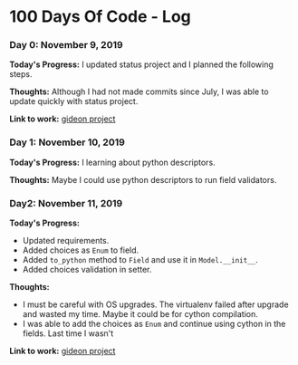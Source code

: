 # 100 Days Of Code - Log


### Day 0: November 9, 2019

**Today's Progress:** I updated status project and I planned the following steps.

**Thoughts:** Although I had not made commits since July, I was able to update quickly with status project.

**Link to work:** [gideon project](https://github.com/pity7736/gideon)


### Day 1: November 10, 2019

**Today's Progress:** I learning about python descriptors.

**Thoughts:** Maybe I could use python descriptors to run field validators.


### Day2: November 11, 2019

**Today's Progress:**

* Updated requirements.
* Added choices as `Enum` to field.
* Added `to_python` method to `Field` and use it in `Model.__init__`.
* Added choices validation in setter.

**Thoughts:**

* I must be careful with OS upgrades. The virtualenv failed after upgrade and wasted my time. Maybe it could be for cython compilation.
* I was able to add the choices as `Enum` and continue using cython in the fields. Last time I wasn't

**Link to work:** [gideon project](https://github.com/pity7736/gideon)
